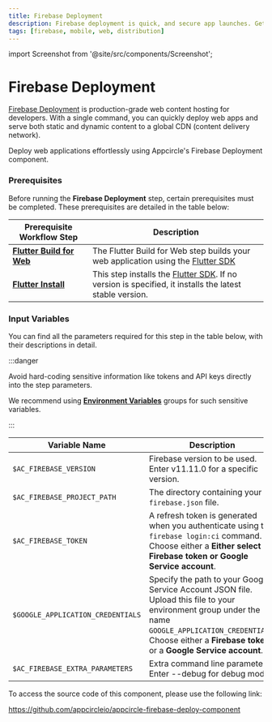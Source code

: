 ```yaml
---
title: Firebase Deployment
description: Firebase deployment is quick, and secure app launches. Get started with our concise guide to deploying on Firebase efficiently.
tags: [firebase, mobile, web, distribution]
---
```


import Screenshot from '@site/src/components/Screenshot';

# Firebase Deployment

[Firebase Deployment](https://firebase.google.com/docs/hosting) is production-grade web content hosting for developers. With a single command, you can quickly deploy web apps and serve both static and dynamic content to a global CDN (content delivery network).

Deploy web applications effortlessly using Appcircle's Firebase Deployment component.

### Prerequisites

Before running the **Firebase Deployment** step, certain prerequisites must be completed. These prerequisites are detailed in the table below:

| Prerequisite Workflow Step                                                                    | Description                                                                                                                                                                    |
| --------------------------------------------------------------------------------------------- | ------------------------------------------------------------------------------------------------------------------------------------------------------------------------------ |
| [**Flutter Build for Web**](/workflows/flutter-specific-workflow-steps/flutter-build-for-web) | The Flutter Build for Web step builds your web application using the [Flutter SDK](https://docs.flutter.dev/deployment/web#building-the-app-for-release)                       |
| [**Flutter Install**](/workflows/flutter-specific-workflow-steps/flutter-install)             | This step installs the [Flutter SDK](https://docs.flutter.dev/deployment/web#building-the-app-for-release). If no version is specified, it installs the latest stable version. |

<Screenshot url='https://cdn.appcircle.io/docs/assets/BE3150-deployOrder.png' />

### Input Variables

You can find all the parameters required for this step in the table below, with their descriptions in detail.

<Screenshot url='https://cdn.appcircle.io/docs/assets/BE3150-deployInput.png' />

:::danger

Avoid hard-coding sensitive information like tokens and API keys directly into the step parameters.

We recommend using [**Environment Variables**](/environment-variables/managing-variables) groups for such sensitive variables.

:::

| Variable Name                     | Description                                                                                                                                                                                                                | Status   |
| --------------------------------- | -------------------------------------------------------------------------------------------------------------------------------------------------------------------------------------------------------------------------- | -------- |
| `$AC_FIREBASE_VERSION`            | Firebase version to be used. Enter v11.11.0 for a specific version.                                                                                                                                                        | Required |
| `$AC_FIREBASE_PROJECT_PATH`       | The directory containing your `firebase.json` file.                                                                                                                                                                        | Required |
| `$AC_FIREBASE_TOKEN`              | A refresh token is generated when you authenticate using the `firebase login:ci` command. Choose either a **Either select Firebase token or Google Service account**.                                                      | Optional |
| `$GOOGLE_APPLICATION_CREDENTIALS` | Specify the path to your Google Service Account JSON file. Upload this file to your environment group under the name `GOOGLE_APPLICATION_CREDENTIALS`. Choose either a **Firebase token** or a **Google Service account**. | Optional |
| `$AC_FIREBASE_EXTRA_PARAMETERS`   | Extra command line parameters. Enter --debug for debug mode.                                                                                                                                                               | Optional |

To access the source code of this component, please use the following link:

https://github.com/appcircleio/appcircle-firebase-deploy-component
